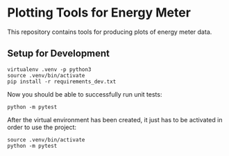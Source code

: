 # Plotting Tools for Energy Meter

This repository contains tools for producing plots of energy meter data.

## Setup for Development
```
virtualenv .venv -p python3
source .venv/bin/activate
pip install -r requirements_dev.txt
```
Now you should be able to successfully run unit tests:
```
python -m pytest
```

After the virtual environment has been created, it just has to be activated in order to use the project:
```
source .venv/bin/activate
python -m pytest
```
